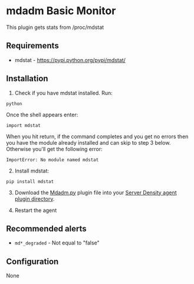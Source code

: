 mdadm Basic Monitor
===

This plugin gets stats from /proc/mdstat

Requirements 
---
* mdstat - https://pypi.python.org/pypi/mdstat/

Installation
---
1. Check if you have mdstat installed. Run:
  ```
python
```
  Once the shell appears enter:
  ```
import mdstat
```
  When you hit return, if the command completes and you get no errors then you have the module already installed and can skip to step 3 below.
Otherwise you'll get the following error:
  ```
ImportError: No module named mdstat
```

2. Install mdstat:
  ```
pip install mdstat
```

3. Download the [Mdadm.py](Mdadm.py) plugin file into your [Server Density agent plugin directory](/README.md).

4. Restart the agent

Recommended alerts
---
* `md*_degraded` - Not equal to "false"

Configuration
---
None